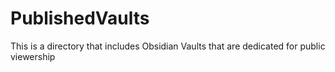 # PublishedVaults
This is a directory that includes Obsidian Vaults that are dedicated for public viewership
